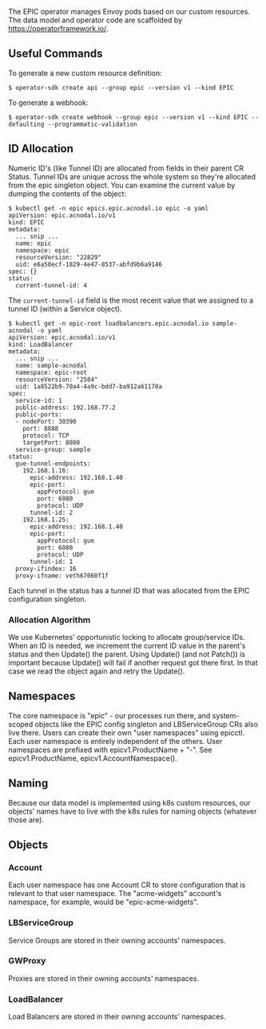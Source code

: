 The EPIC operator manages Envoy pods based on our custom resources. The
data model and operator code are scaffolded by
https://operatorframework.io/.

## Useful Commands

To generate a new custom resource definition:
```
$ operator-sdk create api --group epic --version v1 --kind EPIC
```

To generate a webhook:
```
$ operator-sdk create webhook --group epic --version v1 --kind EPIC --defaulting --programmatic-validation
```

## ID Allocation

Numeric ID's (like Tunnel ID) are allocated
from fields in their parent CR Status. Tunnel IDs are unique across
the whole system so they're allocated from the epic singleton
object. You can examine the current value by dumping the contents of
the object:

```
$ kubectl get -n epic epics.epic.acnodal.io epic -o yaml
apiVersion: epic.acnodal.io/v1
kind: EPIC
metadata:
  ... snip ...
  name: epic
  namespace: epic
  resourceVersion: "22829"
  uid: e6a50ecf-1829-4e47-8537-abfd9b6a9146
spec: {}
status:
  current-tunnel-id: 4
```

The ```current-tunnel-id``` field is the most recent value that we
assigned to a tunnel ID (within a Service object).

```
$ kubectl get -n epic-root loadbalancers.epic.acnodal.io sample-acnodal -o yaml
apiVersion: epic.acnodal.io/v1
kind: LoadBalancer
metadata:
  ... snip ...
  name: sample-acnodal
  namespace: epic-root
  resourceVersion: "2584"
  uid: 1a8522b9-70a4-4a9c-bdd7-ba912a61170a
spec:
  service-id: 1
  public-address: 192.168.77.2
  public-ports:
  - nodePort: 30390
    port: 8888
    protocol: TCP
    targetPort: 8080
  service-group: sample
status:
  gue-tunnel-endpoints:
    192.168.1.16:
      epic-address: 192.168.1.40
      epic-port:
        appProtocol: gue
        port: 6080
        protocol: UDP
      tunnel-id: 2
    192.168.1.25:
      epic-address: 192.168.1.40
      epic-port:
        appProtocol: gue
        port: 6080
        protocol: UDP
      tunnel-id: 1
  proxy-ifindex: 16
  proxy-ifname: veth67060f1f
```

Each tunnel in the status has a tunnel ID that was allocated from the
EPIC configuration singleton.

### Allocation Algorithm

We use Kubernetes' opportunistic locking to allocate group/service
IDs. When an ID is needed, we increment the current ID value in the
parent's status and then Update() the parent. Using Update() (and not
Patch()) is important because Update() will fail if another request
got there first. In that case we read the object again and retry the
Update().

## Namespaces
The core namespace is "epic" - our processes run there, and system-scoped objects like the EPIC config singleton and LBServiceGroup CRs also live there.
Users can create their own "user namespaces" using epicctl. Each user namespace is entirely independent of the others. User namespaces are prefixed with epicv1.ProductName + "-". See epicv1.ProductName, epicv1.AccountNamespace().

## Naming
Because our data model is implemented using k8s custom resources, our objects' names have to live with the k8s rules for naming objects (whatever those are).

## Objects

### Account
Each user namespace has one Account CR to store configuration that is relevant to that user namespace.
The "acme-widgets" account's namespace, for example, would be "epic-acme-widgets".

### LBServiceGroup
Service Groups are stored in their owning accounts' namespaces.

### GWProxy
Proxies are stored in their owning accounts' namespaces.

### LoadBalancer
Load Balancers are stored in their owning accounts' namespaces.
